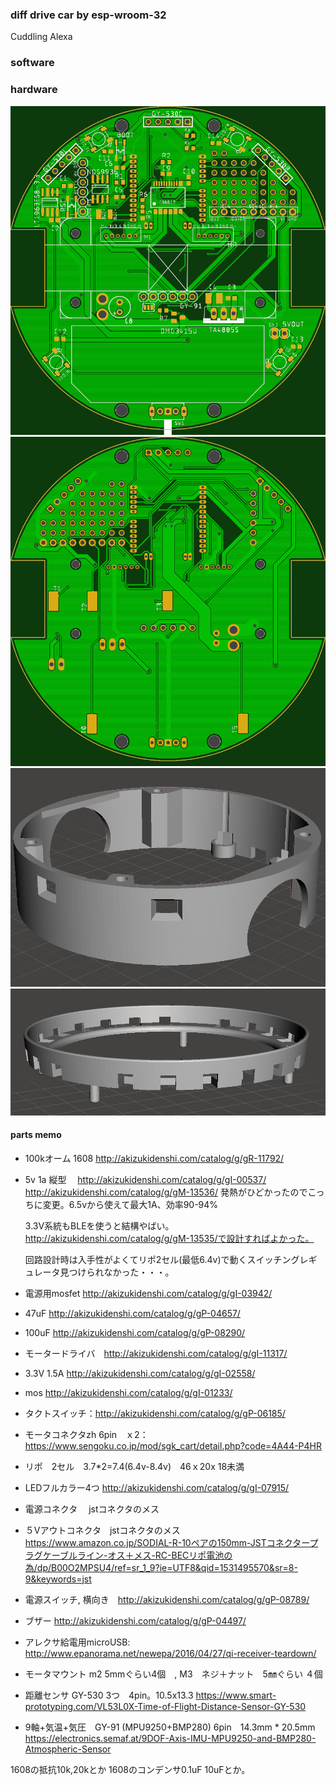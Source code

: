 ### diff drive car by esp-wroom-32

Cuddling Alexa
### software


### hardware
![top.png](top.png)
![bottom.png](bottom.png)
![body.png](body.png)
![head.png](head.png)

#### parts memo
- 100kオーム 1608 http://akizukidenshi.com/catalog/g/gR-11792/
- 5v 1a 縦型　 http://akizukidenshi.com/catalog/g/gI-00537/
    http://akizukidenshi.com/catalog/g/gM-13536/
    発熱がひどかったのでこっちに変更。6.5vから使えて最大1A、効率90-94%

    3.3V系統もBLEを使うと結構やばい。
    http://akizukidenshi.com/catalog/g/gM-13535/で設計すればよかった。
    
    回路設計時は入手性がよくてリポ2セル(最低6.4v)で動くスイッチングレギュレータ見つけられなかった・・・。

- 電源用mosfet http://akizukidenshi.com/catalog/g/gI-03942/
- 47uF http://akizukidenshi.com/catalog/g/gP-04657/
- 100uF http://akizukidenshi.com/catalog/g/gP-08290/
- モータードライバ　http://akizukidenshi.com/catalog/g/gI-11317/
- 3.3V 1.5A http://akizukidenshi.com/catalog/g/gI-02558/
- mos http://akizukidenshi.com/catalog/g/gI-01233/
- タクトスイッチ：http://akizukidenshi.com/catalog/g/gP-06185/
- モータコネクタzh 6pin　ｘ2：https://www.sengoku.co.jp/mod/sgk_cart/detail.php?code=4A44-P4HR
- リポ　2セル　3.7*2=7.4(6.4v-8.4v)　46ｘ20x 18未満
- LEDフルカラー4つ http://akizukidenshi.com/catalog/g/gI-07915/
- 電源コネクタ 　jstコネクタのメス
- ５Vアウトコネクタ　jstコネクタのメス　https://www.amazon.co.jp/SODIAL-R-10ペアの150mm-JSTコネクタープラグケーブルライン-オス＋メス-RC-BECリポ電池の為/dp/B00O2MPSU4/ref=sr_1_9?ie=UTF8&qid=1531495570&sr=8-9&keywords=jst
- 電源スイッチ, 横向き　http://akizukidenshi.com/catalog/g/gP-08789/
- ブザー http://akizukidenshi.com/catalog/g/gP-04497/
- アレクサ給電用microUSB:　http://www.epanorama.net/newepa/2016/04/27/qi-receiver-teardown/
- モータマウント m2 5mmぐらい4個　, M3　ネジ＋ナット　5㎜ぐらい ４個
- 距離センサ GY-530 3つ　4pin。10.5x13.3 https://www.smart-prototyping.com/VL53L0X-Time-of-Flight-Distance-Sensor-GY-530
- 9軸+気温+気圧　GY-91 (MPU9250+BMP280) 6pin　14.3mm * 20.5mm　https://electronics.semaf.at/9DOF-Axis-IMU-MPU9250-and-BMP280-Atmospheric-Sensor

1608の抵抗10k,20kとか
1608のコンデンサ0.1uF 10uFとか。